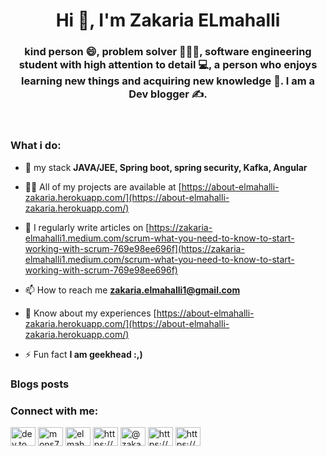 <h1 align="center">Hi 👋, I'm Zakaria ELmahalli</h1>
<h3 align="center">kind person 😄, problem solver 🧑🏻‍🔧, software engineering student with high attention to detail 💻, a person who enjoys learning new things and acquiring new knowledge 🔑. I am a Dev blogger ✍️.</h3>


<br/>
<h3>What i do:  </h3>


- 🌱 my stack **JAVA/JEE, Spring boot, spring security, Kafka, Angular**

- 👨‍💻 All of my projects are available at [https://about-elmahalli-zakaria.herokuapp.com/](https://about-elmahalli-zakaria.herokuapp.com/)

- 📝 I regularly write articles on [https://zakaria-elmahalli1.medium.com/scrum-what-you-need-to-know-to-start-working-with-scrum-769e98ee696f](https://zakaria-elmahalli1.medium.com/scrum-what-you-need-to-know-to-start-working-with-scrum-769e98ee696f)

- 📫 How to reach me **zakaria.elmahalli1@gmail.com**

- 📄 Know about my experiences [https://about-elmahalli-zakaria.herokuapp.com/](https://about-elmahalli-zakaria.herokuapp.com/)

- ⚡ Fun fact **I am geekhead :,)**

### Blogs posts
<!-- BLOG-POST-LIST:START -->
<!-- BLOG-POST-LIST:END -->

<h3 align="left">Connect with me:</h3>
<p align="left">
<a href="https://about-elmahalli-zakaria.herokuapp.com/" target="blank"><img align="center" src="https://cdn.jsdelivr.net/npm/simple-icons@3.0.1/icons/dev-dot-to.svg" alt="dev.to zakaria elmahalli" height="30" width="40" /></a>
<a href="https://twitter.com/mons74148412" target="blank"><img align="center" src="https://raw.githubusercontent.com/rahuldkjain/github-profile-readme-generator/master/src/images/icons/Social/twitter.svg" alt="mons74148412" height="30" width="40" /></a>
<a href="https://linkedin.com/in/elmahalli-zakaria" target="blank"><img align="center" src="https://raw.githubusercontent.com/rahuldkjain/github-profile-readme-generator/master/src/images/icons/Social/linked-in-alt.svg" alt="elmahalli-zakaria" height="30" width="40" /></a>
<a href="https://stackoverflow.com/users/14893680/mons" target="blank"><img align="center" src="https://raw.githubusercontent.com/rahuldkjain/github-profile-readme-generator/master/src/images/icons/Social/stack-overflow.svg" alt="https://stackoverflow.com/users/14893680/mons" height="30" width="40" /></a>
<a href="https://zakaria-elmahalli1.medium.com/" target="blank"><img align="center" src="https://raw.githubusercontent.com/rahuldkjain/github-profile-readme-generator/master/src/images/icons/Social/medium.svg" alt="@zakaria-elmahalli1" height="30" width="40" /></a>
<a href="https://www.hackerrank.com/zakaria_elmahal1" target="blank"><img align="center" src="https://raw.githubusercontent.com/rahuldkjain/github-profile-readme-generator/master/src/images/icons/Social/hackerrank.svg" alt="https://www.hackerrank.com/zakaria_elmahal1" height="30" width="40" /></a>
<a href="https://zakaria-elmahalli1.medium.com/scrum-what-you-need-to-know-to-start-working-with-scrum-769e98ee696f" target="blank"><img align="center" src="https://raw.githubusercontent.com/rahuldkjain/github-profile-readme-generator/master/src/images/icons/Social/rss.svg" alt="https://zakaria-elmahalli1.medium.com/" height="30" width="40" /></a>
</p>

